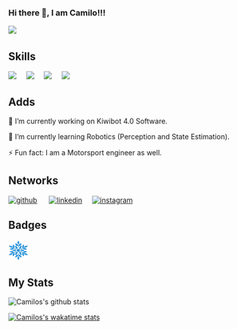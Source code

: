 ### Hi there 👋, I am Camilo!!!
![](https://user-images.githubusercontent.com/49252525/90343840-e28cd880-dfd9-11ea-93f2-feaa36020ca6.png)

## Skills
<img src='https://upload.wikimedia.org/wikipedia/commons/c/c3/Python-logo-notext.svg' height='45'>&nbsp;&nbsp;&nbsp;&nbsp;&nbsp;<img src='https://upload.wikimedia.org/wikipedia/commons/1/18/ISO_C%2B%2B_Logo.svg' height='45'>&nbsp;&nbsp;&nbsp;&nbsp;&nbsp;<img src='https://upload.wikimedia.org/wikipedia/commons/b/bb/Ros_logo.svg' height='40'>&nbsp;&nbsp;&nbsp;&nbsp;&nbsp;<img src='https://upload.wikimedia.org/wikipedia/commons/4/4e/Docker_%28container_engine%29_logo.svg' height='40'>

## Adds
🔭 I’m currently working on Kiwibot 4.0 Software.

🌱 I’m currently learning Robotics (Perception and State Estimation).

⚡ Fun fact: I am a Motorsport engineer as well.

## Networks
[<img src='https://cdn.jsdelivr.net/npm/simple-icons@3.0.1/icons/github.svg' alt='github' height='40'>](https://github.com/kmilo7204)&nbsp;&nbsp;&nbsp;&nbsp;&nbsp; [<img src='https://cdn.jsdelivr.net/npm/simple-icons@3.0.1/icons/linkedin.svg' alt='linkedin' height='40'>](https://www.linkedin.com/in/camiloalvis/)&nbsp;&nbsp;&nbsp;&nbsp;&nbsp;[<img src='https://cdn.jsdelivr.net/npm/simple-icons@3.0.1/icons/instagram.svg' alt='instagram' height='40'>](https://www.instagram.com/mgdoko/)  

## Badges
<a href='https://archiveprogram.github.com/'><img src='https://raw.githubusercontent.com/acervenky/animated-github-badges/master/assets/acbadge.gif' width='40' height='40'></a> 

## My Stats
![Camilos's github stats](https://github-readme-stats.vercel.app/api?username=kmilo7204&show_icons=true&theme=react&count_private=true&include_all_commits=true)

[![Camilos's wakatime stats](https://github-readme-stats.vercel.app/api/wakatime?username=kmilo7204&theme=react)](https://github.com/kmilo7204/github-readme-stats)
